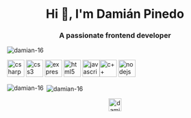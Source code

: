 <h1 align="center">Hi 👋, I'm Damián Pinedo</h1>
<h3 align="center">A passionate frontend developer</h3>

<p align="left"> <img src="https://komarev.com/ghpvc/?username=damian-16" alt="damian-16" /> </p>

<p align="left"><img src="https://devicons.github.io/devicon/devicon.git/icons/csharp/csharp-original.svg" alt="csharp" width="40" height="40"/> <img src="https://devicons.github.io/devicon/devicon.git/icons/css3/css3-original-wordmark.svg" alt="css3" width="40" height="40"/> <img src="https://devicons.github.io/devicon/devicon.git/icons/express/express-original-wordmark.svg" alt="express" width="40" height="40"/> <img src="https://devicons.github.io/devicon/devicon.git/icons/html5/html5-original-wordmark.svg" alt="html5" width="40" height="40"/> <img src="https://devicons.github.io/devicon/devicon.git/icons/javascript/javascript-original.svg" alt="javascript" width="40" height="40"/><img src="https://devicons.github.io/devicon/devicon.git/icons/c++/c++.svg" alt="c++" width="40" height="40"/> <img src="https://devicons.github.io/devicon/devicon.git/icons/nodejs/nodejs-original-wordmark.svg" alt="nodejs" width="40" height="40"/></p><p><img align="left" src="https://github-readme-stats.vercel.app/api/top-langs/?username=damian-16&layout=compact&hide=html" alt="damian-16" /></p>

<p>&nbsp;<img align="center" src="https://github-readme-stats.vercel.app/api?username=damian-16&show_icons=true" alt="damian-16" /></p>

<p align="center">
<a href="https://linkedin.com/in/damian-nicolas-pinedo-morganti" target="blank"><img align="center" src="https://cdn.jsdelivr.net/npm/simple-icons@3.0.1/icons/linkedin.svg" alt="damian-nicolas-pinedo-morganti" height="30" width="30" /></a>
